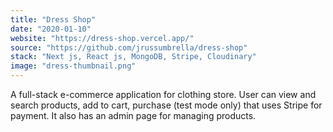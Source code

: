 ```yaml
---
title: "Dress Shop"
date: "2020-01-10"
website: "https://dress-shop.vercel.app/"
source: "https://github.com/jrussumbrella/dress-shop"
stack: "Next js, React js, MongoDB, Stripe, Cloudinary"
image: "dress-thumbnail.png"
---
```


A full-stack e-commerce application for clothing store. User can view and search products, add to cart, purchase (test mode only) that uses Stripe for payment. It also has an admin page for managing products.
